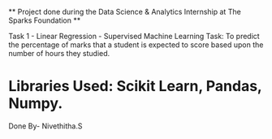 ** Project done during the Data Science & Analytics Internship at The Sparks Foundation **

Task 1 - Linear Regression - Supervised Machine Learning
Task: To predict the percentage of marks that a student is expected to score based upon the number of hours they studied.

# Libraries Used: Scikit Learn, Pandas, Numpy.

Done By- Nivethitha.S

